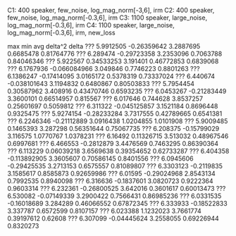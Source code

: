 C1:  400 speaker, few_noise, log_mag_norm[-3,6], irm
C2:  400 speaker, few_noise, log_mag_norm[-0.3,6], irm
C3:  1100 speaker, large_noise, log_mag_norm[-0.3,6], irm
C4:  1100 speaker, large_noise, log_mag_norm[-0.3,6], irm, new_loss







max min avg delta^2 delta
??? 5.9912505 -0.26359642 3.2887695 0.6685478 0.81764776
??? 6.289474 -0.29723358 3.2353096 0.7063788 0.84046346
??? 5.922567 0.34533253 3.191401 0.46772853 0.6839068
??? 6.1767936 -0.066084966 3.049846 0.7746223 0.8801263
??? 6.1386247 -0.17414095 3.0165172 0.5378319 0.73337024
??? 6.440674 -0.038101643 3.1194832 0.6480867 0.80503833
??? 5.7954454 0.30587962 3.408916 0.43470746 0.6593235
??? 6.0453267 -0.21283449 3.3600101 0.66514957 0.815567
??? 6.017646 0.744628 3.8537257 0.25601697 0.5059812
??? 6.311322 -0.045125857 3.1521184 0.8696448 0.9325475
??? 5.9274154 -0.28233284 3.7317555 0.42789665 0.6541381
??? 6.2246346 -0.21112889 3.0916438 1.0204855 1.0101908
??? 5.9009485 0.1465393 3.287298 0.56351644 0.75067735
??? 6.208375 -0.15799029 3.116575 1.0770767 1.0378231
??? 6.16492 0.11326715 3.513032 0.48967546 0.6997681
??? 6.466553 -0.2812879 3.4476569 0.7463295 0.86390364
??? 6.113229 0.06039218 3.6569638 0.39354652 0.62733287
??? 6.404358 -0.113892905 3.3605607 0.70586145 0.8401556
??? 6.0945606 -0.29425535 3.2713153 0.6575557 0.81089807
??? 6.3303123 -0.2119835 3.1585617 0.8585873 0.92659986
??? 6.01595 -0.29024968 2.8543134 0.7992535 0.8940098
??? 6.316636 -0.1837601 3.0820723 0.9222364 0.9603314
??? 6.232361 -0.26800525 3.642016 0.3601617 0.60013473
??? 6.530082 -0.07149339 3.2900422 0.7566431 0.86985236
??? 6.0331535 -0.16018689 3.284289 0.46066552 0.67872345
??? 6.333933 -0.18522833 3.337787 0.6572599 0.8107157
??? 6.023388 1.1232023 3.7661774 0.39197612 0.62608
??? 6.307099 -0.04445624 3.2558055 0.69226944 0.8320273
